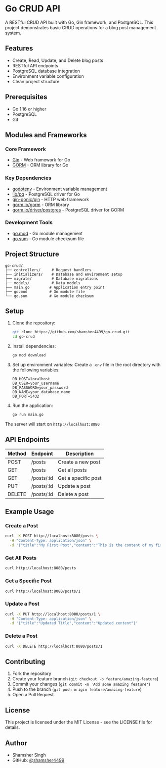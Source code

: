 # Go CRUD API

A RESTful CRUD API built with Go, Gin framework, and PostgreSQL. This project demonstrates basic CRUD operations for a blog post management system.

## Features

- Create, Read, Update, and Delete blog posts
- RESTful API endpoints
- PostgreSQL database integration
- Environment variable configuration
- Clean project structure

## Prerequisites

- Go 1.16 or higher
- PostgreSQL
- Git

## Modules and Frameworks

### Core Framework
- [Gin](https://github.com/gin-gonic/gin) - Web framework for Go
- [GORM](https://gorm.io/) - ORM library for Go

### Key Dependencies
- [godotenv](https://github.com/joho/godotenv) - Environment variable management
- [lib/pq](https://github.com/lib/pq) - PostgreSQL driver for Go
- [gin-gonic/gin](https://github.com/gin-gonic/gin) - HTTP web framework
- [gorm.io/gorm](https://gorm.io/) - ORM library
- [gorm.io/driver/postgres](https://gorm.io/docs/connecting_to_the_database.html) - PostgreSQL driver for GORM

### Development Tools
- [go.mod](https://go.dev/doc/modules/gomod-ref) - Go module management
- [go.sum](https://go.dev/ref/mod#go-sum-files) - Go module checksum file

## Project Structure

```
go-crud/
├── controllers/     # Request handlers
├── initializers/    # Database and environment setup
├── migrate/         # Database migrations
├── models/          # Data models
├── main.go         # Application entry point
├── go.mod          # Go module file
└── go.sum          # Go module checksum
```

## Setup

1. Clone the repository:
   ```bash
   git clone https://github.com/shamsher4499/go-crud.git
   cd go-crud
   ```

2. Install dependencies:
   ```bash
   go mod download
   ```

3. Set up environment variables:
   Create a `.env` file in the root directory with the following variables:
   ```
   DB_HOST=localhost
   DB_USER=your_username
   DB_PASSWORD=your_password
   DB_NAME=your_database_name
   DB_PORT=5432
   ```

4. Run the application:
   ```bash
   go run main.go
   ```

The server will start on `http://localhost:8080`

## API Endpoints

| Method | Endpoint | Description |
|--------|----------|-------------|
| POST   | /posts   | Create a new post |
| GET    | /posts   | Get all posts |
| GET    | /posts/:id | Get a specific post |
| PUT    | /posts/:id | Update a post |
| DELETE | /posts/:id | Delete a post |

## Example Usage

### Create a Post
```bash
curl -X POST http://localhost:8080/posts \
  -H "Content-Type: application/json" \
  -d '{"title":"My First Post","content":"This is the content of my first post"}'
```

### Get All Posts
```bash
curl http://localhost:8080/posts
```

### Get a Specific Post
```bash
curl http://localhost:8080/posts/1
```

### Update a Post
```bash
curl -X PUT http://localhost:8080/posts/1 \
  -H "Content-Type: application/json" \
  -d '{"title":"Updated Title","content":"Updated content"}'
```

### Delete a Post
```bash
curl -X DELETE http://localhost:8080/posts/1
```

## Contributing

1. Fork the repository
2. Create your feature branch (`git checkout -b feature/amazing-feature`)
3. Commit your changes (`git commit -m 'Add some amazing feature'`)
4. Push to the branch (`git push origin feature/amazing-feature`)
5. Open a Pull Request

## License

This project is licensed under the MIT License - see the LICENSE file for details.

## Author

- Shamsher Singh
- GitHub: [@shamsher4499](https://github.com/shamsher4499)
